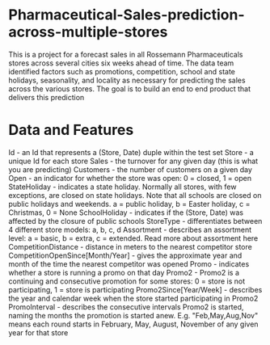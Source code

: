 # Pharmaceutical-Sales-prediction-across-multiple-stores
This is a project for a forecast sales in all Rossemann Pharmaceuticals stores across several cities six weeks ahead of time. 
The data team identified factors such as promotions, competition, school and state holidays, seasonality, and locality as necessary for predicting the sales across the various stores.
The goal is to build an end to end product that delivers this prediction 
<h1>Data and Features</h1>
Id - an Id that represents a (Store, Date) duple within the test set
Store - a unique Id for each store
Sales - the turnover for any given day (this is what you are predicting)
Customers - the number of customers on a given day
Open - an indicator for whether the store was open: 0 = closed, 1 = open
StateHoliday - indicates a state holiday. Normally all stores, with few exceptions, are closed on state holidays. Note that all schools are closed on public holidays and weekends. a = public holiday, b = Easter holiday, c = Christmas, 0 = None
SchoolHoliday - indicates if the (Store, Date) was affected by the closure of public schools
StoreType - differentiates between 4 different store models: a, b, c, d
Assortment - describes an assortment level: a = basic, b = extra, c = extended. Read more about assortment here
CompetitionDistance - distance in meters to the nearest competitor store
CompetitionOpenSince[Month/Year] - gives the approximate year and month of the time the nearest competitor was opened
Promo - indicates whether a store is running a promo on that day
Promo2 - Promo2 is a continuing and consecutive promotion for some stores: 0 = store is not participating, 1 = store is participating
Promo2Since[Year/Week] - describes the year and calendar week when the store started participating in Promo2
PromoInterval - describes the consecutive intervals Promo2 is started, naming the months the promotion is started anew. E.g. "Feb,May,Aug,Nov" means each round starts in February, May, August, November of any given year for that store

